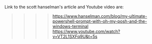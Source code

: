 Link to the scott hanselman's article and Youtube video are:
>> >> https://www.hanselman.com/blog/my-ultimate-powershell-prompt-with-oh-my-posh-and-the-windows-terminal
>> >> https://www.youtube.com/watch?v=VT2L1SXFq9U&t=5s  
